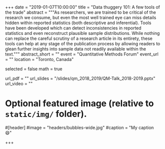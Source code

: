 +++
date = "2019-01-07T10:00:00"
title = "Data thuggery 101: A few tools of the trade"
abstract = """As researchers, we are trained to be critical of the research we consume, but even the most well trained eye can miss details hidden within reported statistics (both descriptive and inferential). Tools have been developed which can detect inconsistencies in reported statistics and even reconstruct plausible sample distributions. While nothing can replace the careful scrutiny of a research article in its entirety, these tools can help at any stage of the publication process by allowing readers to glean further insights into sample data not readily available within the text."""
abstract_short = ""
event = "Quantitative Methods Forum"
event_url = ""
location = "Toronto, Canada"

selected = false
math = true

url_pdf = ""
url_slides = "/slides/qm_2018_2019/QM-Talk_2018-2019.pptx"
url_video = ""

# Optional featured image (relative to `static/img/` folder).
#[header]
#image = "headers/bubbles-wide.jpg"
#caption = "My caption :smile:"

+++
